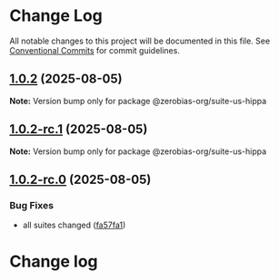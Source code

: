# Change Log

All notable changes to this project will be documented in this file.
See [Conventional Commits](https://conventionalcommits.org) for commit guidelines.

## [1.0.2](https://github.com/zerobias-org/suite/compare/@zerobias-org/suite-us-hippa@1.0.2-rc.1...@zerobias-org/suite-us-hippa@1.0.2) (2025-08-05)

**Note:** Version bump only for package @zerobias-org/suite-us-hippa





## [1.0.2-rc.1](https://github.com/zerobias-org/suite/compare/@zerobias-org/suite-us-hippa@1.0.2-rc.0...@zerobias-org/suite-us-hippa@1.0.2-rc.1) (2025-08-05)

**Note:** Version bump only for package @zerobias-org/suite-us-hippa





## [1.0.2-rc.0](https://github.com/zerobias-org/suite/compare/@zerobias-org/suite-us-hippa@1.0.1...@zerobias-org/suite-us-hippa@1.0.2-rc.0) (2025-08-05)


### Bug Fixes

* all suites changed ([fa57fa1](https://github.com/zerobias-org/suite/commit/fa57fa1af7628003297df46b2d7740fe95bd2666))





# Change log
